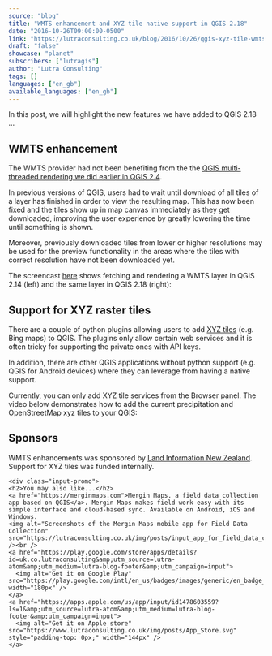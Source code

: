 ```yaml
---
source: "blog"
title: "WMTS enhancement and XYZ tile native support in QGIS 2.18"
date: "2016-10-26T09:00:00-0500"
link: "https://lutraconsulting.co.uk/blog/2016/10/26/qgis-xyz-tile-wmts-preview/"
draft: "false"
showcase: "planet"
subscribers: ["lutragis"]
author: "Lutra Consulting"
tags: []
languages: ["en_gb"]
available_languages: ["en_gb"]
---
```


<p>In this post, we will highlight the new features we have added to QGIS 2.18 …</p>

<!-- more -->

<h2 id="wmts-enhancement">WMTS enhancement</h2>

<p>The WMTS provider had not been benefiting from the the <a href="https://www.lutraconsulting.co.uk/projects/qgis-mtr/">QGIS multi-threaded rendering we did earlier in QGIS 2.4</a>.</p>

<p>In previous versions of QGIS, users had to wait until download of all tiles of a layer has finished in order to view the resulting map. This has now been fixed and the tiles show up in map canvas immediately as they get downloaded, improving the user experience by greatly lowering the time until something is shown.</p>

<p>Moreover, previously downloaded tiles from lower or higher resolutions may be used for the preview functionality in the areas where the tiles with correct resolution have not been downloaded yet.</p>

<p>The screencast <a href="https://www.youtube.com/embed/C3qFj1ULDWI">here</a> shows fetching and rendering a WMTS layer in QGIS 2.14 (left) and the same layer in QGIS 2.18 (right):</p>

<h2 id="support-for-xyz-raster-tiles">Support for XYZ raster tiles</h2>

<p>There are a couple of python plugins allowing users to add <a href="https://en.wikipedia.org/wiki/Tiled_web_map">XYZ tiles</a> (e.g. Bing maps) to QGIS. The plugins only allow certain web services and it is often tricky for supporting the private ones with API keys.</p>

<p>In addition, there are other QGIS applications without python support (e.g. QGIS for Android devices) where they can leverage from having a native support.</p>

<p>Currently, you can only add XYZ tile services from the Browser panel. The video below demonstrates how to add the current precipitation and OpenStreetMap xyz tiles to your QGIS:</p>

<center>
  
</center>

<h2 id="sponsors">Sponsors</h2>
<p>WMTS enhancements was sponsored by <a href="http://www.linz.govt.nz/">Land Information New Zealand</a>. Support for XYZ tiles was funded internally.</p>

    <div class="input-promo">
    <h2>You may also like...</h2>
    <a href="https://merginmaps.com">Mergin Maps, a field data collection app based on QGIS</a>. Mergin Maps makes field work easy with its simple interface and cloud-based sync. Available on Android, iOS and Windows.
    <img alt="Screenshots of the Mergin Maps mobile app for Field Data Collection" src="https://lutraconsulting.co.uk/img/posts/input_app_for_field_data_collection.jpg" /><br />
    <a href="https://play.google.com/store/apps/details?id=uk.co.lutraconsulting&amp;utm_source=lutra-atom&amp;utm_medium=lutra-blog-footer&amp;utm_campaign=input">
      <img alt="Get it on Google Play" src="https://play.google.com/intl/en_us/badges/images/generic/en_badge_web_generic.png" width="180px" />
    </a>
    <a href="https://apps.apple.com/us/app/input/id1478603559?ls=1&amp;utm_source=lutra-atom&amp;utm_medium=lutra-blog-footer&amp;utm_campaign=input">
      <img alt="Get it on Apple store" src="https://www.lutraconsulting.co.uk/img/posts/App_Store.svg" style="padding-top: 0px;" width="144px" />
    </a>
  </div>
